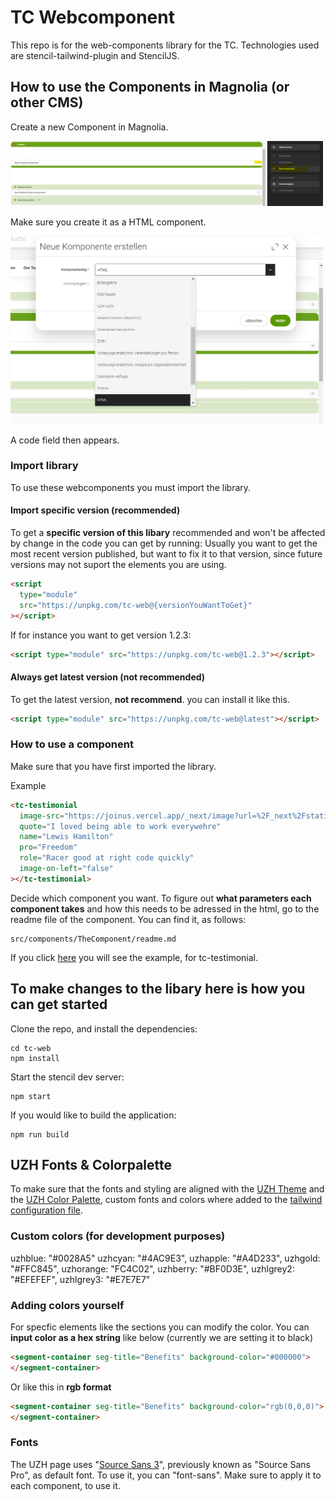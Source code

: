 # TC Webcomponent

This repo is for the web-components library for the TC. Technologies used are stencil-tailwind-plugin and StencilJS.

## How to use the Components in Magnolia (or other CMS)

Create a new Component in Magnolia.

<img src="ReadMeImages\Add_Component_Magnolia.png" alt="Adding a component in Magnolia" width="500"/>

Make sure you create it as a HTML component.

<img src="ReadMeImages\HTML_Select.png" alt="Make sure to select a HTML Component" width="500"/>

A code field then appears.

### Import library

To use these webcomponents you must import the library.

#### Import specific version (recommended)

To get a **specific version of this libary** recommended and won't be affected by change in the code you can get by running:
Usually you want to get the most recent version published, but want to fix it to that version, since future versions may not suport the elements you are using.

```html
<script
  type="module"
  src="https://unpkg.com/tc-web@{versionYouWantToGet}"
></script>
```

If for instance you want to get version 1.2.3:

```html
<script type="module" src="https://unpkg.com/tc-web@1.2.3"></script>
```

#### Always get latest version (not recommended)

To get the latest version, **not recommend**. you can install it like this. 

```html
<script type="module" src="https://unpkg.com/tc-web@latest"></script>
```

### How to use a component

Make sure that you have first imported the library.

Example

```html
<tc-testimonial
  image-src="https://joinus.vercel.app/_next/image?url=%2F_next%2Fstatic%2Fmedia%2Fpascal.cd3140df.jpg&w=1920&q=75"
  quote="I loved being able to work everywehre"
  name="Lewis Hamilton"
  pro="Freedom"
  role="Racer good at right code quickly"
  image-on-left="false"
></tc-testimonial>
```

Decide which component you want.
To figure out **what parameters each component takes** and how this needs to be adressed in the html, go to the readme file of the component.
You can find it, as follows:

```
src/components/TheComponent/readme.md
```

If you click [here](src\components\tc-testimonial\readme.md) you will see the example, for tc-testimonial.

## To make changes to the libary here is how you can get started

Clone the repo, and install the dependencies:

```shell
cd tc-web
npm install
```

Start the stencil dev server:

```shell
npm start
```

If you would like to build the application:

```shell
npm run build
```

## UZH Fonts & Colorpalette

To make sure that the fonts and styling are aligned with the [UZH Theme](https://www.frontend.uzh.ch/style/current/)
and the [UZH Color Palette](https://www.cd.uzh.ch/de/elements.html#UZH-Farben), custom fonts and colors where added to the [tailwind configuration file](tailwind.config.js).

### Custom colors (for development purposes)

uzhblue: "#0028A5"
uzhcyan: "#4AC9E3",
uzhapple: "#A4D233",
uzhgold: "#FFC845",
uzhorange: "FC4C02",
uzhberry: "#BF0D3E",
uzhlgrey2: "#EFEFEF",
uzhlgrey3: "#E7E7E7"

### Adding colors yourself

For specfic elements like the sections you can modify the color.
You can **input color as a hex string** like below (currently we are setting it to black)

```html
<segment-container seg-title="Benefits" background-color="#000000">
</segment-container>
```

Or like this in **rgb format**

```html
<segment-container seg-title="Benefits" background-color="rgb(0,0,0)">
</segment-container>
```

### Fonts

The UZH page uses "[Source Sans 3](https://fonts.google.com/specimen/Source+Sans+3)", previously known as "Source Sans Pro", as default font.
To use it, you can "font-sans".
Make sure to apply it to each component, to use it.

